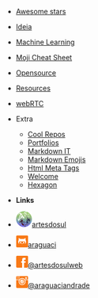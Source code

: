 <!-- markdownlint-disable-next-line first-line-heading -->
- [Awesome stars](/)
- [Ideia](ideia.md) 
- [Machine Learning](machine-learning-courses.md) 
- [Moji Cheat Sheet](emoji-cheat-sheet.md) 
- [Opensource](opensource.md) 
- [Resources](web-development-resources.md) 
- [webRTC](webrtc.md) 
- Extra
  - [Cool Repos](other-cool-repos.md) 
  - [Portfolios](portfolios.md) 
  - [Markdown IT](markdown-it.md) 
  - [Markdown Emojis](markdown-emojis.md) 
  - [Html Meta Tags](complete-list-of-html-meta-tags.md) 
  - [Welcome](welcome.md) 
  - [Hexagon](hexagon.md) 

- **Links**
- [![artesdosul](media/artesdosul.png)artesdosul](https://www.artesdosul.com)
- [![github](media/github.png)araguaci](https://github.com/araguaci)
- [![facebook](media/facebook.png)@artesdosulweb](https://www.facebook.com/artesdosulweb/)
- [![instagram](media/instagram.png)@araguaciandrade](https://www.instagram.com/araguaciandrade/)